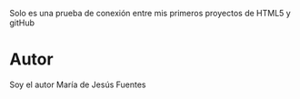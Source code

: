 Solo es una prueba de conexión entre mis primeros proyectos de HTML5 y gitHub
# Autor
Soy el autor María de Jesús Fuentes 
